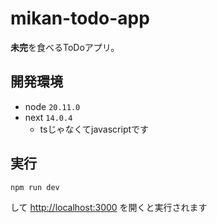 # mikan-todo-app

**未完**を食べるToDoアプリ。

## 開発環境
- node ``20.11.0``
- next ``14.0.4``
  - tsじゃなくてjavascriptです

## 実行

```bash
npm run dev
```

して [http://localhost:3000](http://localhost:3000) を開くと実行されます